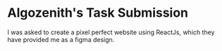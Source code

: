 # Algozenith's Task Submission
I was asked to create a pixel perfect website using ReactJs, which they have provided me as a figma design.

